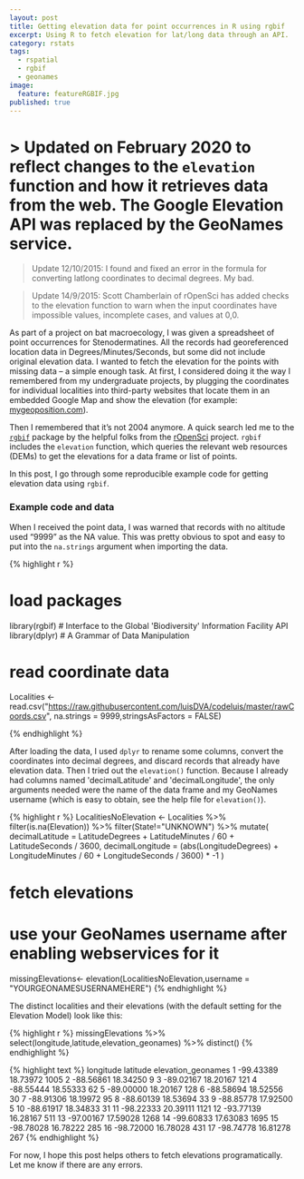 ```yaml
---
layout: post
title: Getting elevation data for point occurrences in R using rgbif
excerpt: Using R to fetch elevation for lat/long data through an API.
category: rstats
tags: 
  - rspatial
  - rgbif
  - geonames
image: 
  feature: featureRGBIF.jpg
published: true
---
```

# > Updated on February 2020 to reflect changes to the `elevation` function and how it retrieves data from the web. The Google Elevation API was replaced by the GeoNames service.

> Update 12/10/2015: I found and fixed an error in the formula for converting latlong coordinates to decimal degrees. My bad.

> Update 14/9/2015: Scott Chamberlain of rOpenSci has added checks to the elevation function to warn when the input coordinates have impossible values, incomplete cases, and values at 0,0. 

As part of a project on bat macroecology, I was given a spreadsheet of point occurrences for Stenodermatines. All the records had georeferenced location data in Degrees/Minutes/Seconds, but some did not include original elevation data. I wanted to fetch the elevation for the points with missing data – a simple enough task. At first, I considered doing it the way I remembered from my undergraduate projects, by plugging the coordinates for individual localities into third-party websites that locate them in an embedded Google Map and show the elevation (for example: [mygeoposition.com](http://mygeoposition.com/)).

Then I remembered that it’s not 2004 anymore. A quick search led me to the [`rgbif`](https://cran.r-project.org/web/packages/rgbif/index.html) package by the helpful folks from the [rOpenSci](https://ropensci.org/) project. `rgbif` includes the `elevation` function, which queries the relevant web resources (DEMs) to get the elevations for a data frame or list of points. 

In this post, I go through some reproducible example code for getting elevation data using `rgbif`.

### Example code and data

When I received the point data, I was warned that records with no altitude used “9999” as the NA value. This was pretty obvious to spot and easy to put into the `na.strings` argument when importing the data.

{% highlight r %}
# load packages
library(rgbif) # Interface to the Global 'Biodiversity' Information Facility API
library(dplyr) # A Grammar of Data Manipulation

# read coordinate data
Localities <- read.csv("https://raw.githubusercontent.com/luisDVA/codeluis/master/rawCoords.csv", na.strings = 9999,stringsAsFactors = FALSE)

{% endhighlight %}

After loading the data, I used `dplyr` to rename some columns, convert the coordinates into decimal degrees, and discard records that already have elevation data. Then I tried out the `elevation()` function. Because I already had columns named 'decimalLatitude' and 'decimalLongitude', the only arguments needed were the name of the data frame and my GeoNames username (which is easy to obtain, see the help file for `elevation()`).

{% highlight r %}
LocalitiesNoElevation <- Localities %>%
  filter(is.na(Elevation)) %>%
  filter(State!="UNKNOWN") %>% 
  mutate(
    decimalLatitude = LatitudeDegrees + LatitudeMinutes / 60 + LatitudeSeconds / 3600,
    decimalLongitude = (abs(LongitudeDegrees) + LongitudeMinutes / 60 + LongitudeSeconds / 3600) * -1
  )
  
# fetch elevations 
# use your GeoNames username after enabling webservices for it
missingElevations<- elevation(LocalitiesNoElevation,username = "YOURGEONAMESUSERNAMEHERE")
{% endhighlight %}


The distinct localities and their elevations (with the default setting for the Elevation Model) look like this:

{% highlight r %}
missingElevations %>% select(longitude,latitude,elevation_geonames) %>% distinct()
{% endhighlight %}

{% highlight text %}
longitude latitude elevation_geonames
1  -99.43389 18.73972               1005
2  -88.56861 18.34250                  9
3  -89.02167 18.20167                121
4  -88.55444 18.55333                 62
5  -89.00000 18.20167                128
6  -88.58694 18.52556                 30
7  -88.91306 18.19972                 95
8  -88.60139 18.53694                 33
9  -88.85778 17.92500                  5
10 -88.61917 18.34833                 31
11 -98.22333 20.39111               1121
12 -93.77139 16.28167                511
13 -97.00167 17.59028               1268
14 -99.60833 17.63083               1695
15 -98.78028 16.78222                285
16 -98.72000 16.78028                431
17 -98.74778 16.81278                267
{% endhighlight %}

For now, I hope this post helps others to fetch elevations programatically.
Let me know if there are any errors.
